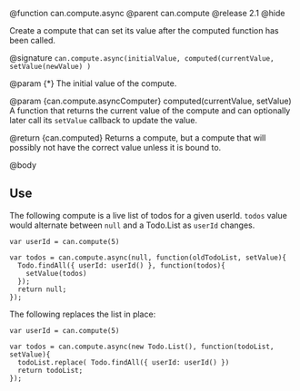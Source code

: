 @function can.compute.async
@parent can.compute
@release 2.1
@hide

Create a compute that can set its value after the computed function has been called.

@signature `can.compute.async(initialValue, computed(currentValue, setValue(newValue) )`

@param {*} The initial value of the compute.

@param {can.compute.asyncComputer} computed(currentValue, setValue) A function 
that returns the current value of the compute and can optionally later call 
its `setValue` callback to update the value.

@return {can.computed} Returns a compute, but a compute that will 
possibly not have the correct value unless it is bound to.

@body

## Use

The following compute is a live list of todos for a given 
userId. `todos` value would alternate between `null` and a Todo.List as `userId` changes.


    var userId = can.compute(5)
    
    var todos = can.compute.async(null, function(oldTodoList, setValue){
      Todo.findAll({ userId: userId() }, function(todos){
        setValue(todos)
      });
      return null;
    });


The following replaces the list in place:

    var userId = can.compute(5)
    
    var todos = can.compute.async(new Todo.List(), function(todoList, setValue){
      todoList.replace( Todo.findAll({ userId: userId() })
      return todoList;
    });
